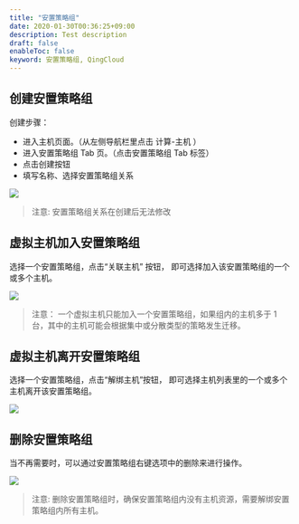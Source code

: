 ```yaml
---
title: "安置策略组"
date: 2020-01-30T00:36:25+09:00
description: Test description
draft: false
enableToc: false
keyword: 安置策略组, QingCloud
---
```



## 创建安置策略组

创建步骤：

*   进入主机页面。（从左侧导航栏里点击 计算-主机 ）
*   进入安置策略组 Tab 页。（点击安置策略组 Tab 标签）
*   点击创建按钮
*   填写名称、选择安置策略组关系

![](/compute/vm/manual/_images/create_instance_group_2.png)

>注意: 安置策略组关系在创建后无法修改

## 虚拟主机加入安置策略组

选择一个安置策略组，点击“关联主机” 按钮， 即可选择加入该安置策略组的一个或多个主机。

![](/compute/vm/manual/_images/join_instance_group_2.png)

>注意：
一个虚拟主机只能加入一个安置策略组，如果组内的主机多于 1 台，其中的主机可能会根据集中或分散类型的策略发生迁移。


## 虚拟主机离开安置策略组

选择一个安置策略组，点击“解绑主机”按钮， 即可选择主机列表里的一个或多个主机离开该安置策略组。

![](/compute/vm/manual/_images/leave_instance_group_2.png)

## 删除安置策略组


当不再需要时，可以通过安置策略组右键选项中的删除来进行操作。

![](/compute/vm/manual/_images/delete_instance_group_1.png)

>注意:
删除安置策略组时，确保安置策略组内没有主机资源，需要解绑安置策略组内所有主机。
